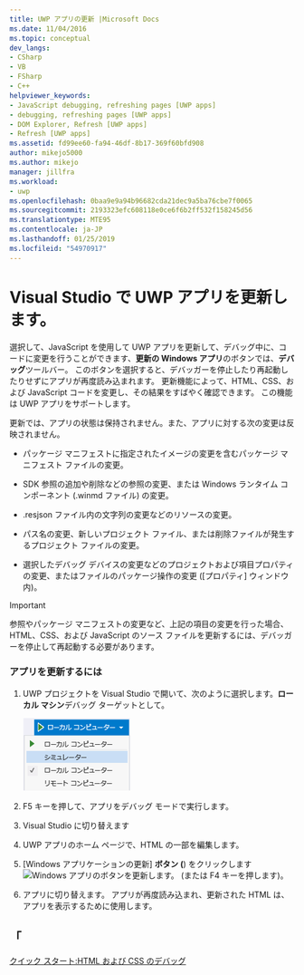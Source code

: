 ```yaml
---
title: UWP アプリの更新 |Microsoft Docs
ms.date: 11/04/2016
ms.topic: conceptual
dev_langs:
- CSharp
- VB
- FSharp
- C++
helpviewer_keywords:
- JavaScript debugging, refreshing pages [UWP apps]
- debugging, refreshing pages [UWP apps]
- DOM Explorer, Refresh [UWP apps]
- Refresh [UWP apps]
ms.assetid: fd99ee60-fa94-46df-8b17-369f60bfd908
author: mikejo5000
ms.author: mikejo
manager: jillfra
ms.workload:
- uwp
ms.openlocfilehash: 0baa9e9a94b96682cda21dec9a5ba76cbe7f0065
ms.sourcegitcommit: 2193323efc608118e0ce6f6b2ff532f158245d56
ms.translationtype: MTE95
ms.contentlocale: ja-JP
ms.lasthandoff: 01/25/2019
ms.locfileid: "54970917"
---
```

# <a name="refresh-a-uwp-app-in-visual-studio"></a>Visual Studio で UWP アプリを更新します。
  
 選択して、JavaScript を使用して UWP アプリを更新して、デバッグ中に、コードに変更を行うことができます、**更新の Windows アプリ**のボタンでは、**デバッグ**ツールバー。 このボタンを選択すると、デバッガーを停止したり再起動したりせずにアプリが再度読み込まれます。 更新機能によって、HTML、CSS、および JavaScript コードを変更し、その結果をすばやく確認できます。 この機能は UWP アプリをサポートします。  
  
 更新では、アプリの状態は保持されません。また、アプリに対する次の変更は反映されません。  
  
-   パッケージ マニフェストに指定されたイメージの変更を含むパッケージ マニフェスト ファイルの変更。  
  
-   SDK 参照の追加や削除などの参照の変更、または Windows ランタイム コンポーネント (.winmd ファイル) の変更。  
  
-   .resjson ファイル内の文字列の変更などのリソースの変更。  
  
-   パス名の変更、新しいプロジェクト ファイル、または削除ファイルが発生するプロジェクト ファイルの変更。  
  
-   選択したデバッグ デバイスの変更などのプロジェクトおよび項目プロパティの変更、またはファイルのパッケージ操作の変更 ([プロパティ] ウィンドウ内)。  
  
> [!IMPORTANT]
>  参照やパッケージ マニフェストの変更など、上記の項目の変更を行った場合、HTML、CSS、および JavaScript のソース ファイルを更新するには、デバッガーを停止して再起動する必要があります。  
  
### <a name="to-refresh-an-app"></a>アプリを更新するには  
  
1.  UWP プロジェクトを Visual Studio で開いて、次のように選択します。**ローカル マシン**デバッグ ターゲットとして。
  
     ![デバッグ ターゲット リスト](../debugger/media/js_select_target.png "JS_Select_Target")  
  
3.  F5 キーを押して、アプリをデバッグ モードで実行します。  
  
4.  Visual Studio に切り替えます  
  
5.  UWP アプリのホーム ページで、HTML の一部を編集します。
  
7.  [Windows アプリケーションの更新] **ボタン (**) をクリックします![Windows アプリのボタンを更新](../debugger/media/js_refresh.png "JS_Refresh")します。 (または F4 キーを押します)。  
  
8.  アプリに切り替えます。 アプリが再度読み込まれ、更新された HTML は、アプリを表示するために使用します。
  
## <a name="see-also"></a>「  
 [クイック スタート:HTML および CSS のデバッグ](../debugger/quickstart-debug-html-and-css.md)